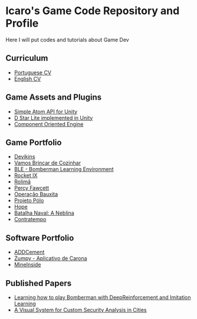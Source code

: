 # Icaro's Game Code Repository and Profile
Here I will put codes and tutorials about Game Dev

## Curriculum
* [Portuguese CV](https://github.com/icaro56/icaro56.github.io/blob/main/icaro_CV_portuguese.pdf)
* [English CV](https://github.com/icaro56/icaro56.github.io/blob/main/icaro_CV_english.pdf)


## Game Assets and Plugins
* [Simple Atom API for Unity](https://icaro56.github.io/simple-atoms-so/)
* [D Star Lite implemented in Unity](https://github.com/icaro56/d-star-lite-in-unity)
* [Component Oriented Engine](https://github.com/icaro56/component-oriented-engine)


## Game Portfolio

* [Devikins](https://devikins.com/en-us)
* [Vamos Brincar de Cozinhar](https://turmadamonica.uol.com.br/appsegames/id/vamosbrincardecozinhar)
* [BLE - Bomberman Learning Environment](https://github.com/MeLLL-UFF/pip)
* [Rocket IX](https://www.youtube.com/watch?v=AEKo3V7YciE)
* [Rolimã](https://www.youtube.com/watch?v=mKb96AJ0KXo)
* [Percy Fawcett](https://www.youtube.com/watch?v=e78j7LtIa18)
* [Operação Bauxita](https://www.youtube.com/watch?v=F8GahPWaqIg)
* [Projeto Pólo](https://www.youtube.com/watch?v=wDqDLzj9Q5U)
* [Hope]()
* [Batalha Naval: A Neblina](https://www.youtube.com/watch?v=xBE6_lO8lmw)
* [Contratempo]()


## Software Portfolio
* [ADDCement](https://www.linkedin.com/company/addlabs/?originalSubdomain=br)
* [Zumpy - Aplicativo de Carona](https://www.zumpy.com.br/)
* [MineInside](https://www.youtube.com/watch?app=desktop&v=4-YvL_-mPqg)

## Published Papers
* [Learning how to play Bomberman with DeepReinforcement and Imitation Learning](https://link.springer.com/chapter/10.1007/978-3-030-34644-7_10)
* [A Visual System for Custom Security Analysis in Cities](http://sibgrapi2017.ic.uff.br/e-proceedings/assets/papers/WVIS/WVIS5.pdf)


